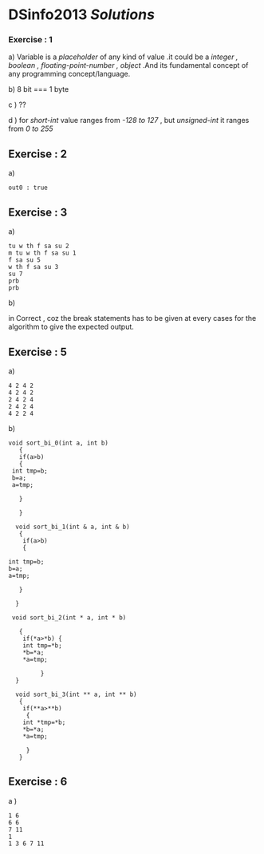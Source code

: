 # DSinfo2013 *Solutions*

### Exercise : 1

a) Variable is a *placeholder* of any kind of value .it could be a *integer , boolean , floating-point-number , object* .And  its fundamental concept of any programming concept/language.

b)  8 bit === 1 byte

c ) ??

d ) for *short-int* value ranges from *-128 to 127* , but *unsigned-int* it ranges from *0 to 255*

## Exercise : 2

a)

```
out0 : true
```

## Exercise : 3

a)

```
tu w th f sa su 2
m tu w th f sa su 1
f sa su 5
w th f sa su 3
su 7
prb
prb
```

b)

in Correct , coz the break statements has to be given at every cases for the algorithm to give the expected output.

## Exercise : 5

a)

```
4 2 4 2
4 2 4 2
2 4 2 4
2 4 2 4
4 2 2 4
```

b)

```
void sort_bi_0(int a, int b)
   {
   if(a>b) 
   {
 int tmp=b;
 b=a; 
 a=tmp; 

   } 

   } 
   
  void sort_bi_1(int & a, int & b)
   {
    if(a>b)
    {

int tmp=b;
b=a;
a=tmp; 

   }

  }

 void sort_bi_2(int * a, int * b) 

   { 
    if(*a>*b) {
    int tmp=*b;
    *b=*a;
    *a=tmp;

         } 
  } 
  
  void sort_bi_3(int ** a, int ** b)
   {
    if(**a>**b)
     {
    int *tmp=*b;
    *b=*a;
    *a=tmp; 

     } 
   }
```

## Exercise : 6

a )

```
1 6
6 6
7 11
1
1 3 6 7 11
```




